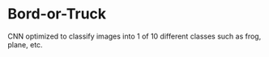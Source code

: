 # Bord-or-Truck
CNN optimized to classify images into 1 of 10 different classes such as frog, plane, etc.
